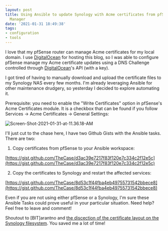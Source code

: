 ```yaml
---
layout: post
title: Using Ansible to update Synology with Acme certificates from pfSense Certificate
  Manager
date: '2021-01-31 18:49:38'
tags:
- configuration
- tools
---
```


I love that my pfSense router can manage Acme certificates for my local domain.  I use [DigitalOcean](https://m.do.co/c/9c55dc5264ba) for hosting this blog, so I was able to configure pfSense manage my Acme certificate updates using a DNS Challenge controlled through [DigitalOcean](https://m.do.co/c/9c55dc5264ba)'s API (with a key).

I got tired of having to manually download and upload the certificate files to my Synology NAS every few months.  I'm already leveraging Ansible for other maintenance drudgery, so yesterday I decided to explore automating it.

Prerequisite:  you need to enable the "Write Certificates" option in pfSense's Acme Certificates module.  It is a checkbox that can be found if you follow Services -> Acme Certificates -> General Settings:

![Screen-Shot-2021-01-31-at-11.36.18-AM](https://res.cloudinary.com/thecase/image/upload/q_auto:good/Screen-Shot-2021-01-31-at-11.36.18-AM.png)

I'll just cut to the chase here, I have two Github Gists with the Ansible tasks.  There are two:

1) Copy certificates from pfSense to your Ansible workspace:

[https://gist.github.com/TheCase/d3ac39e7217f83f120e7c334c2f12e5c](https://gist.github.com/TheCase/d3ac39e7217f83f120e7c334c2f12e5c)

2) Copy the certificates to Synology and restart the affected services:

[https://gist.github.com/TheCase/8d53c1f44fba4eb49755731542bbece8](https://gist.github.com/TheCase/8d53c1f44fba4eb49755731542bbece8)

Even if you are not using either pfSense or a Synology, I'm sure these Ansible Tasks could prove useful in your particular situation.  Need help?  Feel free to leave and comment!

Shoutout to \[BIT\]arantno and [the discection of the certificate layout on the Synology filesystem](https://dokuwiki.bitaranto.ch/doku.php?id=synologyimportcertfrompfsense).  You saved me a lot of time! 